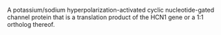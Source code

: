 A potassium/sodium hyperpolarization-activated cyclic nucleotide-gated channel protein that is a translation product of the HCN1 gene or a 1:1 ortholog thereof.
